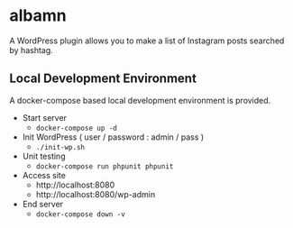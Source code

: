 # albamn

A WordPress plugin allows you to make a list of Instagram posts searched by hashtag.

## Local Development Environment

A docker-compose based local development environment is provided.

- Start server
    - `docker-compose up -d`
- Init WordPress ( user / password : admin / pass )
    - `./init-wp.sh`
- Unit testing
    - `docker-compose run phpunit phpunit`
- Access site
    - http://localhost:8080
    - http://localhost:8080/wp-admin
- End server
    - `docker-compose down -v`
